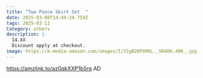 ```yaml
---
title: "Two Piece Skirt Set  "
date: 2025-03-08T14:44:24.759Z
tags: 2025-03-11
Category: others
description: |-
  14.XX
  Discount apply at checkout.
image: https://m.media-amazon.com/images/I/31gB2KPU9KL._SR400,400_.jpg
---
```

https://amzlink.to/az0qkXXP1b5rq   AD